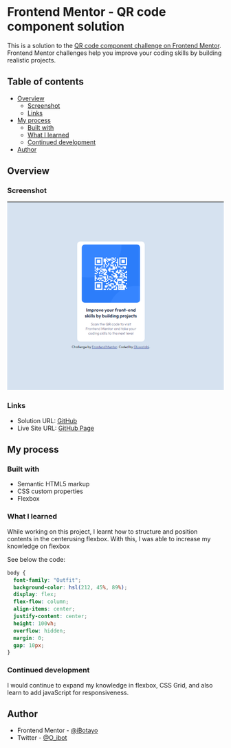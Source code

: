 # Frontend Mentor - QR code component solution

This is a solution to the [QR code component challenge on Frontend Mentor](https://www.frontendmentor.io/challenges/qr-code-component-iux_sIO_H). Frontend Mentor challenges help you improve your coding skills by building realistic projects. 

## Table of contents

- [Overview](#overview)
  - [Screenshot](#screenshot)
  - [Links](#links)
- [My process](#my-process)
  - [Built with](#built-with)
  - [What I learned](#what-i-learned)
  - [Continued development](#continued-development)
- [Author](#author)  

## Overview

### Screenshot

![](./images/Screenshot.png)

### Links

- Solution URL: [GitHub](https://github.com/iBotayo/qr-code-component-main.git)
- Live Site URL: [GitHub Page](https://ibotayo.github.io.)

## My process

### Built with

- Semantic HTML5 markup
- CSS custom properties
- Flexbox

### What I learned

While working on this project, I learnt how to structure and position contents in the centerusing flexbox. With this, I was able to increase my knowledge on flexbox

See below the code:

```css
body {
  font-family: "Outfit";
  background-color: hsl(212, 45%, 89%);
  display: flex;
  flex-flow: column;
  align-items: center;
  justify-content: center;
  height: 100vh;
  overflow: hidden;
  margin: 0;
  gap: 10px;
}
```
### Continued development

I would continue to expand my knowledge in flexbox, CSS Grid, and also learn to add javaScript for responsiveness.

## Author

- Frontend Mentor - [@iBotayo](https://www.frontendmentor.io/profile/iBotayo)
- Twitter - [@O_ibot](https://www.twitter.com/O_ibot)
